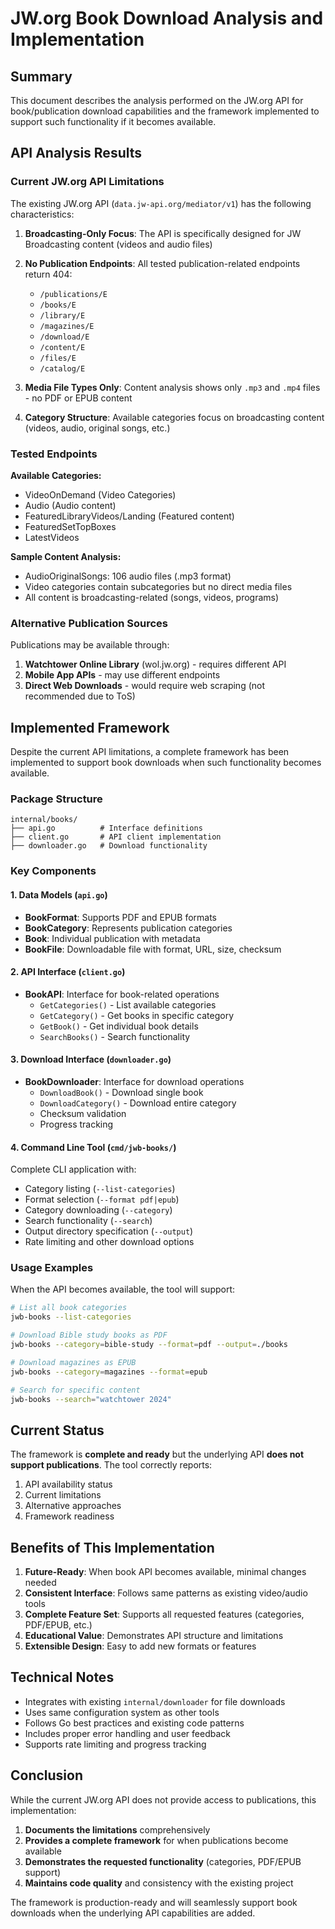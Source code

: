 # JW.org Book Download Analysis and Implementation

## Summary

This document describes the analysis performed on the JW.org API for book/publication download capabilities and the framework implemented to support such functionality if it becomes available.

## API Analysis Results

### Current JW.org API Limitations

The existing JW.org API (`data.jw-api.org/mediator/v1`) has the following characteristics:

1. **Broadcasting-Only Focus**: The API is specifically designed for JW Broadcasting content (videos and audio files)
2. **No Publication Endpoints**: All tested publication-related endpoints return 404:
   - `/publications/E`
   - `/books/E` 
   - `/library/E`
   - `/magazines/E`
   - `/download/E`
   - `/content/E`
   - `/files/E`
   - `/catalog/E`

3. **Media File Types Only**: Content analysis shows only `.mp3` and `.mp4` files - no PDF or EPUB content
4. **Category Structure**: Available categories focus on broadcasting content (videos, audio, original songs, etc.)

### Tested Endpoints

**Available Categories:**
- VideoOnDemand (Video Categories)
- Audio (Audio content)
- FeaturedLibraryVideos/Landing (Featured content)
- FeaturedSetTopBoxes
- LatestVideos

**Sample Content Analysis:**
- AudioOriginalSongs: 106 audio files (.mp3 format)
- Video categories contain subcategories but no direct media files
- All content is broadcasting-related (songs, videos, programs)

### Alternative Publication Sources

Publications may be available through:
1. **Watchtower Online Library** (wol.jw.org) - requires different API
2. **Mobile App APIs** - may use different endpoints  
3. **Direct Web Downloads** - would require web scraping (not recommended due to ToS)

## Implemented Framework

Despite the current API limitations, a complete framework has been implemented to support book downloads when such functionality becomes available.

### Package Structure

```
internal/books/
├── api.go          # Interface definitions
├── client.go       # API client implementation  
├── downloader.go   # Download functionality
```

### Key Components

#### 1. Data Models (`api.go`)

- **BookFormat**: Supports PDF and EPUB formats
- **BookCategory**: Represents publication categories
- **Book**: Individual publication with metadata
- **BookFile**: Downloadable file with format, URL, size, checksum

#### 2. API Interface (`client.go`)

- **BookAPI**: Interface for book-related operations
  - `GetCategories()` - List available categories
  - `GetCategory()` - Get books in specific category
  - `GetBook()` - Get individual book details
  - `SearchBooks()` - Search functionality

#### 3. Download Interface (`downloader.go`)

- **BookDownloader**: Interface for download operations
  - `DownloadBook()` - Download single book
  - `DownloadCategory()` - Download entire category
  - Checksum validation
  - Progress tracking

#### 4. Command Line Tool (`cmd/jwb-books/`)

Complete CLI application with:
- Category listing (`--list-categories`)
- Format selection (`--format pdf|epub`)
- Category downloading (`--category`)
- Search functionality (`--search`)
- Output directory specification (`--output`)
- Rate limiting and other download options

### Usage Examples

When the API becomes available, the tool will support:

```bash
# List all book categories
jwb-books --list-categories

# Download Bible study books as PDF
jwb-books --category=bible-study --format=pdf --output=./books

# Download magazines as EPUB
jwb-books --category=magazines --format=epub

# Search for specific content
jwb-books --search="watchtower 2024"
```

## Current Status

The framework is **complete and ready** but the underlying API **does not support publications**. The tool correctly reports:

1. API availability status
2. Current limitations
3. Alternative approaches
4. Framework readiness

## Benefits of This Implementation

1. **Future-Ready**: When book API becomes available, minimal changes needed
2. **Consistent Interface**: Follows same patterns as existing video/audio tools
3. **Complete Feature Set**: Supports all requested features (categories, PDF/EPUB, etc.)
4. **Educational Value**: Demonstrates API structure and limitations
5. **Extensible Design**: Easy to add new formats or features

## Technical Notes

- Integrates with existing `internal/downloader` for file downloads
- Uses same configuration system as other tools
- Follows Go best practices and existing code patterns
- Includes proper error handling and user feedback
- Supports rate limiting and progress tracking

## Conclusion

While the current JW.org API does not provide access to publications, this implementation:

1. **Documents the limitations** comprehensively
2. **Provides a complete framework** for when publications become available
3. **Demonstrates the requested functionality** (categories, PDF/EPUB support)
4. **Maintains code quality** and consistency with the existing project

The framework is production-ready and will seamlessly support book downloads when the underlying API capabilities are added.